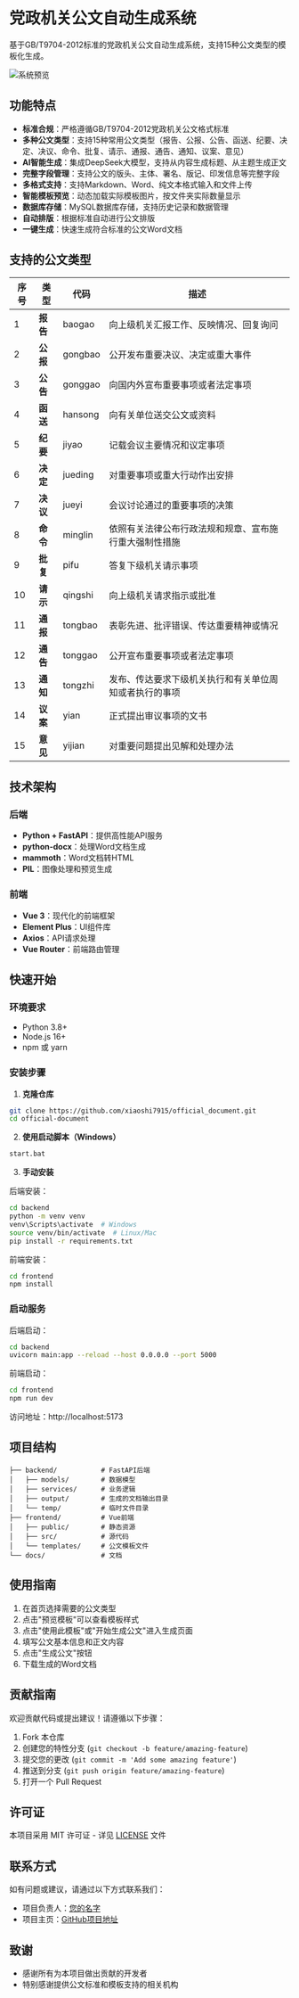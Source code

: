 # 党政机关公文自动生成系统

基于GB/T9704-2012标准的党政机关公文自动生成系统，支持15种公文类型的模板化生成。

![系统预览](docs/preview.png)

## 功能特点

- **标准合规**：严格遵循GB/T9704-2012党政机关公文格式标准
- **多种公文类型**：支持15种常用公文类型（报告、公报、公告、函送、纪要、决定、决议、命令、批复、请示、通报、通告、通知、议案、意见）
- **AI智能生成**：集成DeepSeek大模型，支持从内容生成标题、从主题生成正文
- **完整字段管理**：支持公文的版头、主体、署名、版记、印发信息等完整字段
- **多格式支持**：支持Markdown、Word、纯文本格式输入和文件上传
- **智能模板预览**：动态加载实际模板图片，按文件夹实际数量显示
- **数据库存储**：MySQL数据库存储，支持历史记录和数据管理
- **自动排版**：根据标准自动进行公文排版
- **一键生成**：快速生成符合标准的公文Word文档

## 支持的公文类型

| 序号 | 类型 | 代码 | 描述 |
|------|------|------|------|
| 1 | **报告** | baogao | 向上级机关汇报工作、反映情况、回复询问 |
| 2 | **公报** | gongbao | 公开发布重要决议、决定或重大事件 |
| 3 | **公告** | gonggao | 向国内外宣布重要事项或者法定事项 |
| 4 | **函送** | hansong | 向有关单位送交公文或资料 |
| 5 | **纪要** | jiyao | 记载会议主要情况和议定事项 |
| 6 | **决定** | jueding | 对重要事项或重大行动作出安排 |
| 7 | **决议** | jueyi | 会议讨论通过的重要事项的决策 |
| 8 | **命令** | minglin | 依照有关法律公布行政法规和规章、宣布施行重大强制性措施 |
| 9 | **批复** | pifu | 答复下级机关请示事项 |
| 10 | **请示** | qingshi | 向上级机关请求指示或批准 |
| 11 | **通报** | tongbao | 表彰先进、批评错误、传达重要精神或情况 |
| 12 | **通告** | tonggao | 公开宣布重要事项或者法定事项 |
| 13 | **通知** | tongzhi | 发布、传达要求下级机关执行和有关单位周知或者执行的事项 |
| 14 | **议案** | yian | 正式提出审议事项的文书 |
| 15 | **意见** | yijian | 对重要问题提出见解和处理办法 |

## 技术架构

### 后端

- **Python + FastAPI**：提供高性能API服务
- **python-docx**：处理Word文档生成
- **mammoth**：Word文档转HTML
- **PIL**：图像处理和预览生成

### 前端

- **Vue 3**：现代化的前端框架
- **Element Plus**：UI组件库
- **Axios**：API请求处理
- **Vue Router**：前端路由管理

## 快速开始

### 环境要求

- Python 3.8+
- Node.js 16+
- npm 或 yarn

### 安装步骤

1. **克隆仓库**

```bash
git clone https://github.com/xiaoshi7915/official_document.git
cd official-document
```

2. **使用启动脚本（Windows）**

```bash
start.bat
```

3. **手动安装**

后端安装：
```bash
cd backend
python -m venv venv
venv\Scripts\activate  # Windows
source venv/bin/activate  # Linux/Mac
pip install -r requirements.txt
```

前端安装：
```bash
cd frontend
npm install
```

### 启动服务

后端启动：
```bash
cd backend
uvicorn main:app --reload --host 0.0.0.0 --port 5000
```

前端启动：
```bash
cd frontend
npm run dev
```

访问地址：http://localhost:5173

## 项目结构

```
├── backend/           # FastAPI后端
│   ├── models/        # 数据模型
│   ├── services/      # 业务逻辑
│   ├── output/        # 生成的文档输出目录
│   └── temp/          # 临时文件目录
├── frontend/          # Vue前端
│   ├── public/        # 静态资源
│   ├── src/           # 源代码
│   └── templates/     # 公文模板文件
└── docs/              # 文档
```

## 使用指南

1. 在首页选择需要的公文类型
2. 点击"预览模板"可以查看模板样式
3. 点击"使用此模板"或"开始生成公文"进入生成页面
4. 填写公文基本信息和正文内容
5. 点击"生成公文"按钮
6. 下载生成的Word文档

## 贡献指南

欢迎贡献代码或提出建议！请遵循以下步骤：

1. Fork 本仓库
2. 创建您的特性分支 (`git checkout -b feature/amazing-feature`)
3. 提交您的更改 (`git commit -m 'Add some amazing feature'`)
4. 推送到分支 (`git push origin feature/amazing-feature`)
5. 打开一个 Pull Request

## 许可证

本项目采用 MIT 许可证 - 详见 [LICENSE](LICENSE) 文件

## 联系方式

如有问题或建议，请通过以下方式联系我们：

- 项目负责人：[您的名字](mailto:your.email@example.com)
- 项目主页：[GitHub项目地址](https://github.com/yourusername/official-document-generator)

## 致谢

- 感谢所有为本项目做出贡献的开发者
- 特别感谢提供公文标准和模板支持的相关机构

